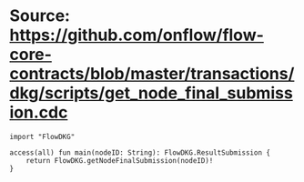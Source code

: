 # Source: https://github.com/onflow/flow-core-contracts/blob/master/transactions/dkg/scripts/get_node_final_submission.cdc

```
import "FlowDKG"

access(all) fun main(nodeID: String): FlowDKG.ResultSubmission {
    return FlowDKG.getNodeFinalSubmission(nodeID)!
}
```